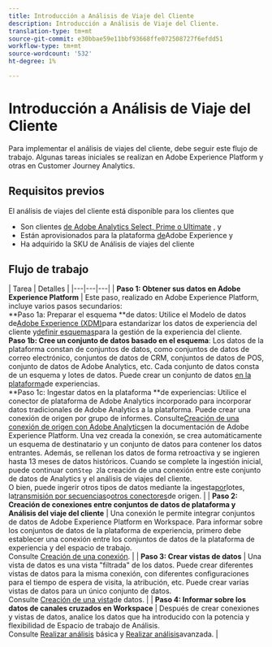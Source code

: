 ```yaml
---
title: Introducción a Análisis de Viaje del Cliente
description: Introducción a Análisis de Viaje del Cliente.
translation-type: tm+mt
source-git-commit: e30bbae59e11bbf93668ffe072508727f6efdd51
workflow-type: tm+mt
source-wordcount: '532'
ht-degree: 1%

---
```



# Introducción a Análisis de Viaje del Cliente

Para implementar el análisis de viajes del cliente, debe seguir este flujo de trabajo. Algunas tareas iniciales se realizan en Adobe Experience Platform y otras en Customer Journey Analytics.

## Requisitos previos

El análisis de viajes del cliente está disponible para los clientes que

* Son clientes [de Adobe Analytics Select, Prime o Ultimate](https://www.adobe.com/analytics/compare-adobe-analytics-packages.html) , y
* Están aprovisionados para la plataforma [de](https://www.adobe.com/es/experience-platform.html)Adobe Experience y
* Ha adquirido la SKU de Análisis de viajes del cliente

## Flujo de trabajo

| Tarea | Detalles |
|---|---|---|
| **Paso 1: Obtener sus datos en Adobe Experience Platform** | Este paso, realizado en Adobe Experience Platform, incluye varios pasos secundarios:<br>**Paso 1a: Preparar el esquema **de datos: Utilice el Modelo de datos de[Adobe Experience (XDM)](https://www.adobe.io/apis/experienceplatform/home/xdm.html)para estandarizar los datos de experiencia del cliente y[definir esquemas](https://www.adobe.io/apis/experienceplatform/home/tutorials/alltutorials.html#!api-specification/markdown/narrative/tutorials/schema_editor_tutorial/schema_editor_tutorial.md)para la gestión de la experiencia del cliente.<br>**Paso 1b: Cree un conjunto de datos basado en el esquema**: Los datos de la plataforma constan de conjuntos de datos, como conjuntos de datos de correo electrónico, conjuntos de datos de CRM, conjuntos de datos de POS, conjunto de datos de Adobe Analytics, etc. Cada conjunto de datos consta de un esquema y lotes de datos. Puede crear un conjunto de datos [en la plataforma](https://www.adobe.io/apis/experienceplatform/home/tutorials/alltutorials.html#!api-specification/markdown/narrative/tutorials/creating_a_dataset_tutorial/creating_a_dataset_tutorial.md)de experiencias.<br>**Paso 1c: Ingestar datos en la plataforma **de experiencias: Utilice el conector de plataforma de Adobe Analytics incorporado para incorporar datos tradicionales de Adobe Analytics a la plataforma. Puede crear una conexión de origen por grupo de informes. Consulte[Creación de una conexión de origen con Adobe Analytics](https://www.adobe.io/apis/experienceplatform/home/tutorials/alltutorials.html#!api-specification/markdown/narrative/tutorials/sources_tutorial/adobe-analytics-ui-tutorial.md)en la documentación de Adobe Experience Platform. Una vez creada la conexión, se crea automáticamente un esquema de destinatario y un conjunto de datos para contener los datos entrantes. Además, se rellenan los datos de forma retroactiva y se ingieren hasta 13 meses de datos históricos. Cuando se complete la ingestión inicial, puede continuar con`Step 2`la creación de una conexión entre este conjunto de datos de Analytics y el análisis de viajes del cliente.<br>O bien, puede ingerir otros tipos de datos mediante la ingesta[por](https://www.adobe.io/apis/experienceplatform/home/data-ingestion/data-ingestion-services.html#!api-specification/markdown/narrative/technical_overview/ingest_architectural_overview/ingest_architectural_overview.md)lotes, la[transmisión por secuencias](https://www.adobe.io/apis/experienceplatform/home/data-ingestion/data-ingestion-services.html#!api-specification/markdown/narrative/technical_overview/streaming_ingest/streaming_ingest_overview.md)o[otros conectores](https://www.adobe.io/apis/experienceplatform/home/data-ingestion/data-ingestion-services.html#!api-specification/markdown/narrative/technical_overview/acp_connectors_overview/acp-connectors-overview.md)de origen. |
| **Paso 2: Creación de conexiones entre conjuntos de datos de plataforma y Análisis del viaje del cliente** | Una conexión le permite integrar conjuntos de datos de Adobe Experience Platform en Workspace. Para informar sobre los conjuntos de datos de la plataforma de experiencia, primero debe establecer una conexión entre los conjuntos de datos de la plataforma de experiencia y del espacio de trabajo.<br>Consulte [Creación de una conexión](/help/connections/create-connection.md). |
| **Paso 3: Crear vistas de datos** | Una vista de datos es una vista &quot;filtrada&quot; de los datos. Puede crear diferentes vistas de datos para la misma conexión, con diferentes configuraciones para el tiempo de espera de visita, la atribución, etc. Puede crear varias vistas de datos para un único conjunto de datos.<br>Consulte [Creación de una vista](/help/data-views/create-dataview.md)de datos. |
| **Paso 4: Informar sobre los datos de canales cruzados en Workspace** | Después de crear conexiones y vistas de datos, analice los datos que ha introducido con la potencia y flexibilidad de Espacio de trabajo de Análisis.<br>Consulte [Realizar análisis](/help/projects/perform-basic-analysis.md) básica y [Realizar análisis](/help/projects/perform-adv-analysis.md)avanzada. |
